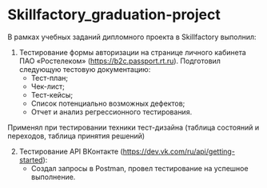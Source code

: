 # Skillfactory_graduation-project
В рамках учебных заданий дипломного проекта в Skillfactory выполнил:
1. Тестирование формы авторизации на странице личного кабинета ПАО «Ростелеком» (https://b2c.passport.rt.ru).
   Подготовил следующую тестовую документацию:
   - Тест-план;
   - Чек-лист;
   - Тест-кейсы;
   - Список потенциально возможных дефектов;
   - Отчет и анализ регрессионного тестирования.

Применял при тестировании техники тест-дизайна (таблица состояний и переходов, таблица принятия решений)

2. Тестирование API ВКонтакте (https://dev.vk.com/ru/api/getting-started):
   - Создал запросы в Postman, провел тестирование на успешное выполнение.
